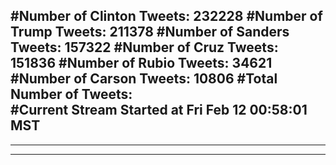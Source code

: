 #Number of Clinton Tweets: 232228
#Number of Trump Tweets: 211378
#Number of Sanders Tweets: 157322
#Number of Cruz Tweets: 151836
#Number of Rubio Tweets: 34621
#Number of Carson Tweets: 10806
#Total Number of Tweets:  
#Current Stream Started at Fri Feb 12 00:58:01 MST
---
---
---
